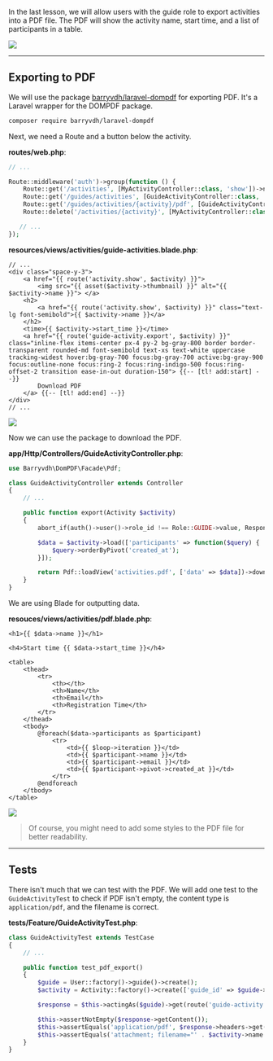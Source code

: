 In the last lesson, we will allow users with the guide role to export activities into a PDF file. The PDF will show the activity name, start time, and a list of participants in a table.

![](https://laraveldaily.com/uploads/2023/06/pdf.png)

---

## Exporting to PDF

We will use the package [barryvdh/laravel-dompdf](https://github.com/barryvdh/laravel-dompdf) for exporting PDF. It's a Laravel wrapper for the DOMPDF package.

```sh
composer require barryvdh/laravel-dompdf
```

Next, we need a Route and a button below the activity.

**routes/web.php**:
```php
// ...

Route::middleware('auth')->group(function () {
    Route::get('/activities', [MyActivityController::class, 'show'])->name('my-activity.show');
    Route::get('/guides/activities', [GuideActivityController::class, 'show'])->name('guide-activity.show');
    Route::get('/guides/activities/{activity}/pdf', [GuideActivityController::class, 'export'])->name('guide-activity.export'); // [tl! ++]
    Route::delete('/activities/{activity}', [MyActivityController::class, 'destroy'])->name('my-activity.destroy');

   // ...
});
```

**resources/views/activities/guide-activities.blade.php**:
```blade
// ...
<div class="space-y-3">
    <a href="{{ route('activity.show', $activity) }}">
        <img src="{{ asset($activity->thumbnail) }}" alt="{{ $activity->name }}"> </a>
    <h2>
        <a href="{{ route('activity.show', $activity) }}" class="text-lg font-semibold">{{ $activity->name }}</a>
    </h2>
    <time>{{ $activity->start_time }}</time>
    <a href="{{ route('guide-activity.export', $activity) }}" class="inline-flex items-center px-4 py-2 bg-gray-800 border border-transparent rounded-md font-semibold text-xs text-white uppercase tracking-widest hover:bg-gray-700 focus:bg-gray-700 active:bg-gray-900 focus:outline-none focus:ring-2 focus:ring-indigo-500 focus:ring-offset-2 transition ease-in-out duration-150"> {{-- [tl! add:start] --}}
        Download PDF
    </a> {{-- [tl! add:end] --}}
</div>
// ...
```

![](https://laraveldaily.com/uploads/2023/06/download-pdf-button.png)

Now we can use the package to download the PDF.

**app/Http/Controllers/GuideActivityController.php**:
```php
use Barryvdh\DomPDF\Facade\Pdf;

class GuideActivityController extends Controller
{
    // ...

    public function export(Activity $activity)
    {
        abort_if(auth()->user()->role_id !== Role::GUIDE->value, Response::HTTP_FORBIDDEN);

        $data = $activity->load(['participants' => function($query) {
            $query->orderByPivot('created_at');
        }]);

        return Pdf::loadView('activities.pdf', ['data' => $data])->download("{$activity->name}.pdf");
    }
}
```

We are using Blade for outputting data.

**resouces/views/activities/pdf.blade.php**:
```blade
<h1>{{ $data->name }}</h1>

<h4>Start time {{ $data->start_time }}</h4>

<table>
    <thead>
        <tr>
            <th></th>
            <th>Name</th>
            <th>Email</th>
            <th>Registration Time</th>
        </tr>
    </thead>
    <tbody>
        @foreach($data->participants as $participant)
            <tr>
                <td>{{ $loop->iteration }}</td>
                <td>{{ $participant->name }}</td>
                <td>{{ $participant->email }}</td>
                <td>{{ $participant->pivot->created_at }}</td>
            </tr>
        @endforeach
    </tbody>
</table>
```

![](https://laraveldaily.com/uploads/2023/06/pdf.png)

> Of course, you might need to add some styles to the PDF file for better readability.

---

## Tests

There isn't much that we can test with the PDF. We will add one test to the `GuideActivityTest` to check if PDF isn't empty, the content type is `application/pdf`, and the filename is correct.

**tests/Feature/GuideActivityTest.php**:
```php
class GuideActivityTest extends TestCase
{
    // ...

    public function test_pdf_export()
    {
        $guide = User::factory()->guide()->create();
        $activity = Activity::factory()->create(['guide_id' => $guide->id]);

        $response = $this->actingAs($guide)->get(route('guide-activity.export', $activity));

        $this->assertNotEmpty($response->getContent());
        $this->assertEquals('application/pdf', $response->headers->get('Content-Type'));
        $this->assertEquals('attachment; filename="' . $activity->name .'.pdf"', $response->headers->get('Content-Disposition'));
    }
}
```
